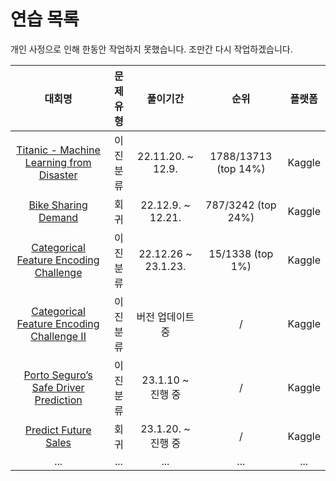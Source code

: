 # 연습 목록

개인 사정으로 인해 한동안 작업하지 못했습니다. 조만간 다시 작업하겠습니다.

|대회명|문제유형|풀이기간|순위|플랫폼|
|:-:|:-:|:-:|:-:|:-:|
|[Titanic - Machine Learning from Disaster](https://www.kaggle.com/competitions/titanic)|이진분류|22.11.20. ~ 12.9.|1788/13713 (top 14%)|Kaggle|
|[Bike Sharing Demand](https://www.kaggle.com/competitions/bike-sharing-demand)|회귀|22.12.9. ~ 12.21.|787/3242 (top 24%)|Kaggle|
|[Categorical Feature Encoding Challenge](https://www.kaggle.com/c/cat-in-the-dat)|이진분류|22.12.26 ~ 23.1.23.|15/1338 (top 1%)|Kaggle|
|[Categorical Feature Encoding Challenge II](https://www.kaggle.com/competitions/cat-in-the-dat-ii/code)|이진분류|버전 업데이트 중|/|Kaggle|
|[Porto Seguro’s Safe Driver Prediction](https://www.kaggle.com/c/porto-seguro-safe-driver-prediction)|이진분류|23.1.10 ~ 진행 중|/|Kaggle|
|[Predict Future Sales](https://www.kaggle.com/c/competitive-data-science-predict-future-sales)|회귀|23.1.20. ~ 진행 중|/|Kaggle|
|...|...|...|...|...|
